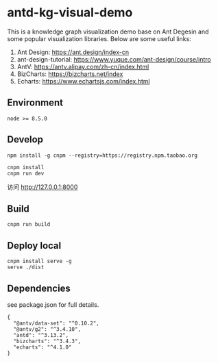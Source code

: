 # antd-kg-visual-demo

This is a knowledge graph visualization demo base on Ant Degesin and some popular visualization libraries.
Below are some useful links:
1. Ant Design: <https://ant.design/index-cn>
2. ant-design-tutorial: <https://www.yuque.com/ant-design/course/intro>
3. AntV: <https://antv.alipay.com/zh-cn/index.html>
4. BizCharts: <https://bizcharts.net/index>
5. Echarts: <https://www.echartsjs.com/index.html>

## Environment

```
node >= 8.5.0
```

## Develop

```
npm install -g cnpm --registry=https://registry.npm.taobao.org

cnpm install
cnpm run dev
```

访问 http://127.0.0.1:8000 

## Build

```
cnpm run build
```

## Deploy local

```
cnpm install serve -g
serve ./dist
```

## Dependencies
see package.json for full details.
```
{
  "@antv/data-set": "^0.10.2",
  "@antv/g2": "^3.4.10",
  "antd": "^3.13.2",
  "bizcharts": "^3.4.3",
  "echarts": "^4.1.0"
}
```

